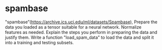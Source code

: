# spambase

"spambase”(https://archive.ics.uci.edu/ml/datasets/Spambase), Prepare the data you loaded as a tensor suitable for a neural network. Normalize features as needed. Explain the steps you perform in preparing the data and justify them. Write a function "load_spam_data" to load the data and split it into a training and testing subsets.
